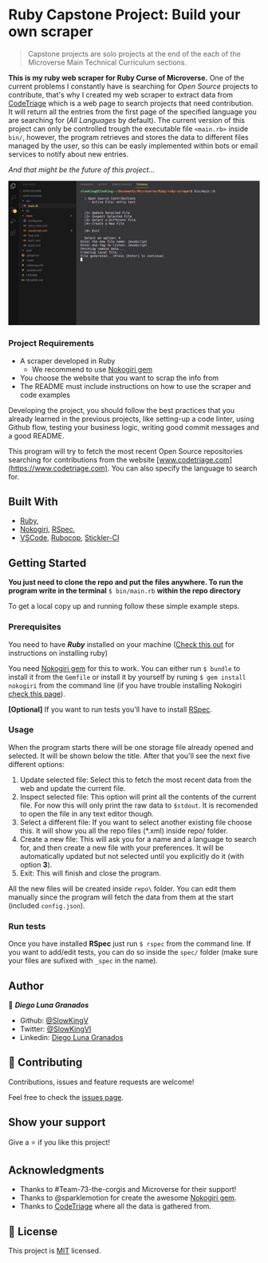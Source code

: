 # Ruby Capstone Project: Build your own scraper

> Capstone projects are solo projects at the end of the each of the Microverse Main Technical Curriculum sections.

**This is my ruby web scraper for Ruby Curse of Microverse.**
One of the current problems I constantly have is searching for *Open Source* projects to contribute, that's why I created my web scraper to extract data from [CodeTriage](https://www.codetriage.com) which is a web page to search projects that need contribution. It will return all the entries from the first page of the specified language you are searching for (*All Languages* by default). The current version of this project can only be controlled trough the executable file `<main.rb>` inside `bin/`, however, the program retrieves and stores the data to different files managed by the user, so this can be easly implemented within bots or email services to notify about new entries.

*And that might be the future of this project...*

![screenshot](./screenshot.png)

### Project Requirements

- A scraper developed in Ruby
  - We recommend to use [Nokogiri gem](https://github.com/sparklemotion/nokogiri)
- You choose the website that you want to scrap the info from
- The README must include instructions on how to use the scraper and code examples

Developing the project, you should follow the best practices that you already learned in the previous projects, like setting-up a code linter, using Github flow, testing your business logic, writing good commit messages and a good README.

This program will try to fetch the most recent Open Source repositories searching for contributions from the website [www.codetriage.com](https://www.codetriage.com). You can also specify the language to search for.

## Built With

- [Ruby](https://www.ruby-lang.org),
- [Nokogiri](https://github.com/sparklemotion/nokogiri), [RSpec](https://rspec.info/),
- [VSCode](https://code.visualstudio.com/), [Rubocop](https://docs.rubocop.org/en/stable/), [Stickler-CI](https://stickler-ci.com/)

## Getting Started

**You just need to clone the repo and put the files anywhere. To run the program write in the terminal** `$ bin/main.rb` **within the repo directory**

To get a local copy up and running follow these simple example steps.

### Prerequisites

You need to have ***Ruby*** installed on your machine ([Check this out](https://www.ruby-lang.org/en/documentation/installation/) for instructions on installing ruby)

You need [Nokogiri gem](https://github.com/sparklemotion/nokogiri) for this to work. You can either run `$ bundle` to install it from the `Gemfile` or install it by yourself by runing `$ gem install nokogiri` from the command line (if you have trouble installing Nokogiri [check this page](https://nokogiri.org/tutorials/installing_nokogiri.html)).

**[Optional]** If you want to run tests you'll have to install [RSpec](https://rspec.info/).

### Usage

When the program starts there will be one storage file already opened and selected. It will be shown below the title.
After that you'll see the next five different options:
1. Update selected file: Select this to fetch the most recent data from the web and update the current file.
2. Inspect selected file: This option will print all the contents of the current file. For now this will only print the raw data to `$stdout`. It is recomended to open the file in any text editor though.
3. Select a different file: If you want to select another existing file choose this. It will show you all the repo files (*.xml) inside repo/ folder.
4. Create a new file: This will ask you for a name and a language to search for, and then create a new file with your preferences. It will be automatically updated but not selected until you explicitly do it (with option **3**).
0. Exit: This will finish and close the program.

All the new files will be created inside `repo\` folder. You can edit them manually since the program will fetch the data from them at the start (included `config.json`).

### Run tests

Once you have installed **RSpec** just run `$ rspec` from the command line. If you want to add/edit tests, you can do so inside the `spec/` folder (make sure your files are sufixed with `_spec` in the name).



## Author

👤 ***Diego Luna Granados***

- Github: [@SlowKingV](https://github.com/SlowKingV)
- Twitter: [@SlowKingVI](https://twitter.com/SlowKingVI)
- Linkedin: [Diego Luna Granados](https://www.linkedin.com/in/diego-luna-granados-64007b197/)

## 🤝 Contributing

Contributions, issues and feature requests are welcome!

Feel free to check the [issues page](https://github.com/SlowKingV/ruby-scraper/issues).

## Show your support

Give a ⭐️ if you like this project!

## Acknowledgments

- Thanks to #Team-73-the-corgis and Microverse for their support!
- Thanks to @sparklemotion for create the awesome [Nokogiri gem](https://github.com/sparklemotion/nokogiri).
- Thanks to [CodeTriage](https://www.codetriage.com) where all the data is gathered from.

## 📝 License

This project is [MIT](LICENSE) licensed.
